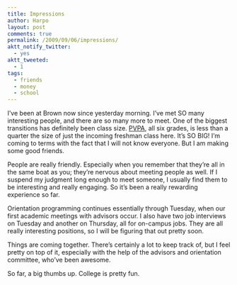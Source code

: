 ```yaml
---
title: Impressions
author: Harpo
layout: post
comments: true
permalink: /2009/09/06/impressions/
aktt_notify_twitter:
  - yes
aktt_tweeted:
  - 1
tags:
  - friends
  - money
  - school
---
```

I&#8217;ve been at Brown now since yesterday morning. I&#8217;ve met SO many interesting people, and there are so many more to meet. One of the biggest transitions has definitely been class size. <a href="http://pvpa.org" target="_blank">PVPA</a>, all six grades, is less than a quarter the size of just the incoming freshman class here. It&#8217;s SO BIG! I&#8217;m coming to terms with the fact that I will not know everyone. But I am making some good friends.

People are really friendly. Especially when you remember that they&#8217;re all in the same boat as you; they&#8217;re nervous about meeting people as well. If I suspend my judgment long enough to meet someone, I usually find them to be interesting and really engaging. So it&#8217;s been a really rewarding experience so far.

Orientation programming continues essentially through Tuesday, when our first academic meetings with advisors occur. I also have two job interviews on Tuesday and another on Thursday, all for on-campus jobs. They are all really interesting positions, so I will be figuring that out pretty soon.

Things are coming together. There&#8217;s certainly a lot to keep track of, but I feel pretty on top of it, especially with the help of the advisors and orientation committee, who&#8217;ve been awesome.

So far, a big thumbs up. College is pretty fun.